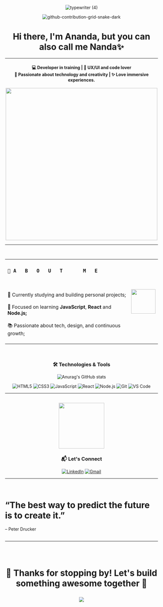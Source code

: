
<div align="center">
  
  ![typewriter (4)](https://github.com/user-attachments/assets/c189dae6-a31d-49b5-94b1-63131e109759)
  
  ![github-contribution-grid-snake-dark](https://github.com/user-attachments/assets/a5384c91-8345-4e5c-96aa-a937707600e4)

</div>


<h1 align="center">Hi there, I'm Ananda, but you can also call me Nanda✨</h1>

---

<h4 align="center">
  💻 Developer in training | 🌱 UX/UI and code lover <br>
  🎯 Passionate about technology and creativity | ✨ Love immersive experiences.
</h4>

<p align="center">
    <img src="https://github.com/user-attachments/assets/56652fa8-37d8-459a-a0f7-acddaa2097ad" width="500px"/>
</p>

---
<br>

<div align="center">
<table>
  <tr>
    <td>
      <h3><code>🚀 A   B   O   U   T       M   E</code></h3> <br><br>
💼 Currently studying and building personal projects;</li> <br><br>
🧠 Focused on learning <strong>JavaScript</strong>, <strong>React</strong> and <strong>Node.js;</strong></li> <br><br>
📚 Passionate about tech, design, and continuous growth;</li> <br><br>
    <td>
      <img src="https://github.com/user-attachments/assets/a15159d0-0087-462f-a31e-b692a30f35e0" width="80px"/>
    </td>
  </tr>
</table>
</div>

<div align="center">
  <br>
  
### 🛠️ Technologies & Tools
  
![Anurag's GitHub stats](https://github-readme-stats.vercel.app/api?username=anuraghazra&show_icons=true&theme=tokyonight)


![HTML5](https://img.shields.io/badge/HTML5-E34F26?style=flat&logo=html5&logoColor=white)
![CSS3](https://img.shields.io/badge/CSS3-1572B6?style=flat&logo=css3&logoColor=white)
![JavaScript](https://img.shields.io/badge/JavaScript-F7DF1E?style=flat&logo=javascript&logoColor=black)
![React](https://img.shields.io/badge/React-20232A?style=flat&logo=react&logoColor=61DAFB)
![Node.js](https://img.shields.io/badge/Node.js-339933?style=flat&logo=node.js&logoColor=white)
![Git](https://img.shields.io/badge/Git-F05032?style=flat&logo=git&logoColor=white)
![VS Code](https://img.shields.io/badge/VS%20Code-007ACC?style=flat&logo=visual-studio-code&logoColor=white)

</div>

---
<br>

 <div align="center"> <img src="https://github.com/user-attachments/assets/8e718384-b1a2-40b7-8f95-946eee1de7ff" width="150px"/> 


   ### 📬 Let's Connect

[![LinkedIn](https://img.shields.io/badge/LinkedIn-0077B5?style=flat&logo=linkedin&logoColor=white)](https://www.linkedin.com/in/ananda-teixeira-exe) [![Gmail](https://img.shields.io/badge/Gmail-D14836?style=flat&logo=gmail&logoColor=white)](nandamt.teixeira@gmail.com)
 </div>

---
<br>
<h1>
  “The best way to predict the future is to create it.”
</h1>
<span>
   – Peter Drucker 
</span>
<br> <br>

---
<br><br>
<h1><p align="center">💜 Thanks for stopping by! Let's build something awesome together 🚀</p></h1>

<div align="center">
  <img src="https://github.com/user-attachments/assets/f09621f5-f1d3-4656-bbf2-6e8c10479c7d"/>
</div>

